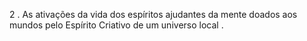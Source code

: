 ﻿2 . As ativações da vida dos espíritos ajudantes da mente doados aos mundos pelo Espírito Criativo de um universo local .